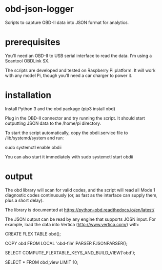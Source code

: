 # obd-json-logger
Scripts to capture OBD-II data into JSON format for analytics.

# prerequisites
You'll need an OBD-II to USB serial interface to read the data.  I'm using a Scantool OBDLink SX.

The scripts are developed and tested on Raspberry Pi platform.  It will work with any model Pi, though you'll need a car charger to power it.

# installation
Install Python 3 and the obd package (pip3 install obd)

Plug in the OBD-II connector and try running the script.  It should start outputting JSON data to the /home/pi directory.

To start the script automatically, copy the obdii.service file to /lib/systemd/system and run:

sudo systemctl enable obdii

You can also start it immediately with sudo systemctl start obdii

# output
The obd library will scan for valid codes, and the script will read all Mode 1 diagnostic codes continuously (or, as fast as the interface can supply them, plus a short delay).

The library is documented at https://python-obd.readthedocs.io/en/latest/

The JSON output can be read by any engine that supports JOSN input.  For example, load the data into Vertica (http://www.vertica.com/) with:

CREATE FLEX TABLE obd();

COPY obd FROM LOCAL 'obd-file' PARSER FJSONPARSER();

SELECT COMPUTE_FLEXTABLE_KEYS_AND_BUILD_VIEW('obd');

SELECT * FROM obd_view LIMIT 10;

